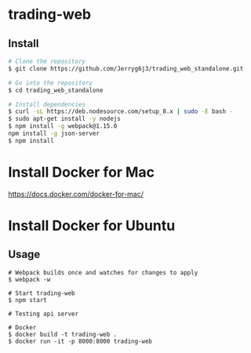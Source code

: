 # trading-web

## Install
``` bash
# Clone the repository
$ git clone https://github.com/Jerryg6j3/trading_web_standalone.git

# Go into the repository
$ cd trading_web_standalone

# Install dependencies
$ curl -sL https://deb.nodesource.com/setup_8.x | sudo -E bash -
$ sudo apt-get install -y nodejs
$ npm install -g webpack@1.15.0
npm install -g json-server
$ npm install
```

# Install Docker for Mac
https://docs.docker.com/docker-for-mac/

# Install Docker for Ubuntu


## Usage
```
# Webpack builds once and watches for changes to apply
$ webpack -w

# Start trading-web
$ npm start

# Testing api server

# Docker
$ docker build -t trading-web .
$ docker run -it -p 8000:8000 trading-web

